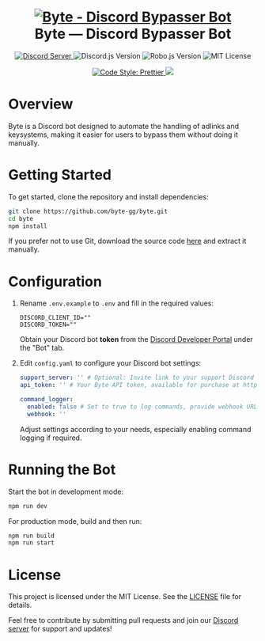<h1 align="center">
  <br>
  <a href="https://github.com/Cog-Creators/Red-DiscordBot/tree/V3/develop"><img src="https://i.imgur.com/KbZDu5I.png" alt="Byte - Discord Bypasser Bot"></a>
  <br>
    Byte — Discord Bypasser Bot
  <br>
</h1>

<!-- <h4 align="center">Automated Bypass for Discord Adlinks and Keysystems</h4> -->

<p align="center">
  <a href="https://discord.gg/PSvdeDbFYV">
    <img src="https://discordapp.com/api/guilds/1192772716672065588/widget.png?style=shield" alt="Discord Server">
  </a>
  <img src="https://img.shields.io/github/package-json/dependency-version/byte-gg/byte/discord.js" alt="Discord.js Version">
  <img src="https://img.shields.io/github/package-json/dependency-version/byte-gg/byte/robo.js" alt="Robo.js Version">
  <img src="https://img.shields.io/badge/License-MIT-blue.svg" alt="MIT License">
</p>
<p align="center">
  <a href="https://github.com/psf/black">
    <img src="https://img.shields.io/badge/code_style-prettier-ff69b4.svg?style=flat-square" alt="Code Style: Prettier">
  </a>
  <a href="http://makeapullrequest.com">
    <img src="https://img.shields.io/badge/PRs-welcome-brightgreen.svg">
  </a>
</p>

# Overview

Byte is a Discord bot designed to automate the handling of adlinks and keysystems, making it easier for users to bypass them without doing it manually.

# Getting Started

To get started, clone the repository and install dependencies:

```bash
git clone https://github.com/byte-gg/byte.git
cd byte
npm install
```

If you prefer not to use Git, download the source code [here](https://github.com/byte-gg/byte/archive/refs/heads/main.zip) and extract it manually.

# Configuration

1. Rename `.env.example` to `.env` and fill in the required values:

   ```env
   DISCORD_CLIENT_ID=""
   DISCORD_TOKEN=""
   ```

   Obtain your Discord bot **token** from the [Discord Developer Portal](https://discord.com/developers/applications) under the "Bot" tab.

2. Edit `config.yaml` to configure your Discord bot settings:

   ```yaml
   support_server: '' # Optional: Invite link to your support Discord server.
   api_token: '' # Your Byte API token, available for purchase at https://discord.gg/PSvdeDbFYV.

   command_logger:
     enabled: false # Set to true to log commands, provide webhook URL if enabled.
     webhook: ''
   ```

   Adjust settings according to your needs, especially enabling command logging if required.

# Running the Bot

Start the bot in development mode:

```bash
npm run dev
```

For production mode, build and then run:

```bash
npm run build
npm run start
```

# License

This project is licensed under the MIT License. See the [LICENSE](https://github.com/byte-gg/byte/blob/main/LICENSE) file for details.

Feel free to contribute by submitting pull requests and join our [Discord server](https://discord.gg/PSvdeDbFYV) for support and updates!
